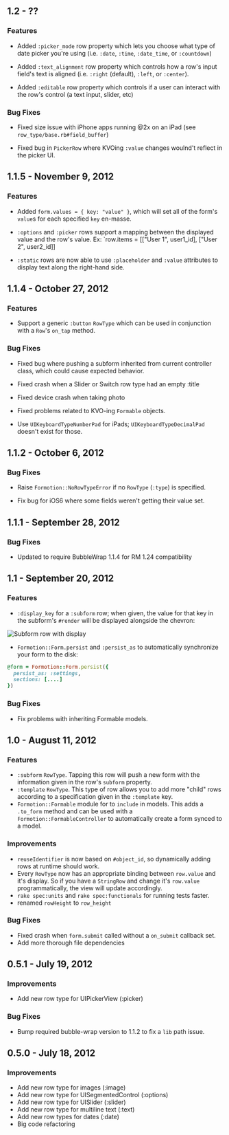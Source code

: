 ## 1.2 - ??

### Features

- Added `:picker_mode` row property which lets you choose what type of date picker you're using (i.e. `:date`, `:time`, `:date_time`, or `:countdown`)

- Added `:text_alignment` row property which controls how a row's input field's text is aligned (i.e. `:right` (default), `:left`, or `:center`).

- Added `:editable` row property which controls if a user can interact with the row's control (a text input, slider, etc)

### Bug Fixes

- Fixed size issue with iPhone apps running @2x on an iPad (see `row_type/base.rb#field_buffer`)

- Fixed bug in `PickerRow` where KVOing `:value` changes woulnd't reflect in the picker UI.

## 1.1.5 - November 9, 2012

### Features

- Added `form.values = { key: "value" }`, which will set all of the form's `value`s for each specified `key` en-masse.

- `:options` and `:picker` rows support a mapping between the displayed value and the row's value. Ex: `row.items = [["User 1", user1_id], ["User 2", user2_id]]

- `:static` rows are now able to use `:placeholder` and `:value` attributes to display text along the right-hand side.

## 1.1.4 - October 27, 2012

### Features

- Support a generic `:button` `RowType` which can be used in conjunction with a `Row`'s `on_tap` method.

### Bug Fixes

- Fixed bug where pushing a subform inherited from current controller class, which could cause expected behavior.

- Fixed crash when a Slider or Switch row type had an empty :title

- Fixed device crash when taking photo

- Fixed problems related to KVO-ing `Formable` objects.

- Use `UIKeyboardTypeNumberPad` for iPads; `UIKeyboardTypeDecimalPad` doesn't exist for those.

## 1.1.2 - October 6, 2012

### Bug Fixes

- Raise `Formotion::NoRowTypeError` if no `RowType` (`:type`) is specified.

- Fix bug for iOS6 where some fields weren't getting their value set.

## 1.1.1 - September 28, 2012

### Bug Fixes

- Updated to require BubbleWrap 1.1.4 for RM 1.24 compatibility

## 1.1 - September 20, 2012

### Features

- `:display_key` for a `:subform` row; when given, the value for that key in the subform's `#render` will be displayed alongside the chevron:

![Subform row with display](http://i.imgur.com/FoDo1.png)

- `Formotion::Form.persist` and `:persist_as` to automatically synchronize your form to the disk:

```ruby
@form = Formotion::Form.persist({
  persist_as: :settings,
  sections: [....]
})
```

### Bug Fixes

- Fix problems with inheriting Formable models.

## 1.0 - August 11, 2012

### Features

- `:subform` `RowType`. Tapping this row will push a new form with the information given in the row's `subform` property.
- `:template` `RowType`. This type of row allows you to add more "child" rows according to a specification given in the `:template` key.
- `Formotion::Formable` module for to `include` in models. This adds a `.to_form` method and can be used with a `Formotion::FormableController` to automatically create a form synced to a model.

### Improvements

- `reuseIdentifier` is now based on `#object_id`, so dynamically adding rows at runtime should work.
- Every `RowType` now has an appropriate binding between `row.value` and it's display. So if you have a `StringRow` and change it's `row.value` programmatically, the view will update accordingly.
- `rake spec:units` and `rake spec:functionals` for running tests faster.
- renamed `rowHeight` to `row_height`

### Bug Fixes

- Fixed crash when `form.submit` called without a `on_submit` callback set.
- Add more thorough file dependencies

## 0.5.1 - July 19, 2012

### Improvements

- Add new row type for UIPickerView (:picker)

### Bug Fixes

- Bump required bubble-wrap version to 1.1.2 to fix a `lib` path issue.

## 0.5.0 - July 18, 2012

### Improvements

- Add new row type for images (:image)
- Add new row type for UISegmentedControl (:options)
- Add new row type for UISlider (:slider)
- Add new row type for multiline text (:text)
- Add new row types for dates (:date)
- Big code refactoring